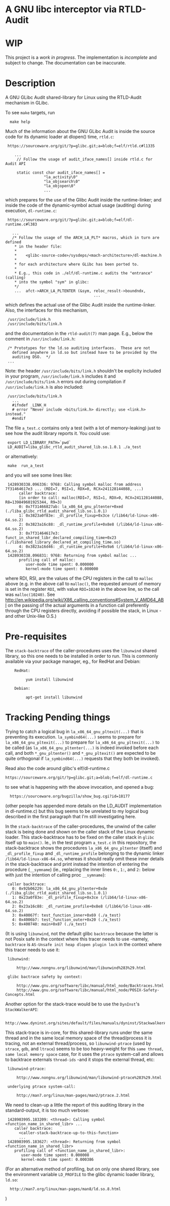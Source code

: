 # A GNU libc interceptor via RTLD-Audit 

# WIP

This project is a *work in progress*. The implementation is *incomplete* and subject to change. The documentation can be inaccurate.

# Description

A GNU GLibc Audit shared-library for Linux using the RTLD-Audit mechanism in GLibc.

To see `make` targets, run

      make help

Much of the information about the GNU GLibc Audit is inside the source code for 
its dynamic loader at dlopen() time, `rtld.c`:

     https://sourceware.org/git/?p=glibc.git;a=blob;f=elf/rtld.c#l1335
         
        ...
         // Follow the usage of audit_iface_names[] inside rtld.c for Audit API
         
         static const char audit_iface_names[] =
                     "la_activity\0"
                     "la_objsearch\0"
                     "la_objopen\0"
                     ...

which prepares for the use of the Glibc Audit inside the runtime-linker; and
inside the code of the dynamic-symbol actual usage (auditing) during execution,
`dl-runtime.c`:

     https://sourceware.org/git/?p=glibc.git;a=blob;f=elf/dl-runtime.c#l383
         
       ...
       /* Follow the usage of the ARCH_LA_PLT* macros, which in turn are defined
        * in the header file:
        * 
        *    <glibc-source-code>/sysdeps/<mach-architecture>/dl-machine.h
        * 
        * for each architecture where GLibc has been ported to.
        * 
        * E.g., this code in ./elf/dl-runtime.c audits the "entrance" (calling) 
        * into the symbol "sym" in glibc:
        */
        ...  afct->ARCH_LA_PLTENTER (&sym, reloc_result->boundndx,
                                           ...
        

which defines the actual use of the Glibc Audit inside the runtime-linker. Also,
the interfaces for this mechanism,

     /usr/include/link.h
     /usr/include/bits/link.h

and the documentation in the `rtld-audit(7)` man page. E.g., below the comment 
in `/usr/include/link.h`:

     /* Prototypes for the ld.so auditing interfaces.  These are not
       defined anywhere in ld.so but instead have to be provided by the
       auditing DSO.  */
     ...

Note: the header `/usr/include/bits/link.h` shouldn't be explicity included
in your program, `/usr/include/link.h` includes it and 
`/usr/include/bits/link.h` errors out during compilation if 
`/usr/include/link.h` is also included:

     /usr/include/bits/link.h
       ...
       #ifndef _LINK_H
       # error "Never include <bits/link.h> directly; use <link.h> instead."
       #endif

The file `a_test.c` contains only a test (with a lot of memory-leaking) just to
see how the audit library reports it. You could use:

     export LD_LIBRARY_PATH=`pwd`
     LD_AUDIT=liba_glibc_rtld_audit_shared_lib.so.1.0.1 ./a_test

or alternatively:

     make  run_a_test

and you will see some lines like:

     1428930338.096336: 9768: Calling symbol malloc from address 7f31464617e3 ... (RDI=7, RSI=1, RDX=0, RCX=241128144088, ...)
          caller backtrace:
          [in order to call: malloc(RDI=7, RSI=1, RDX=0, RCX=241128144088, R8=139849601925344, R9=3)
          0: 0x7f31466827ab: la_x86_64_gnu_pltenter+0xed (./liba_glibc_rtld_audit_shared_lib.so.1.0.1)
          1: 0x3823a0f83e: _dl_profile_fixup+0x3ce (/lib64/ld-linux-x86-64.so.2)
          2: 0x3823a16c88: _dl_runtime_profile+0x8e8 (/lib64/ld-linux-x86-64.so.2)
          3: 0x7f31464617e3: funct_in_shared_libr_declared_compiling_time+0x23 (./libshared_library_declared_at_compiling_time.so)
          4: 0x3823a16d46: _dl_runtime_profile+0x9a6 (/lib64/ld-linux-x86-64.so.2)
     1428930338.096831: 9768: Returning from symbol malloc ...
          profiling call of malloc:
             user-mode time spent: 0.000000
             kernel-mode time spent: 0.000000


where RDI, RSI, are the values of the CPU registers in the call to `malloc` above 
(e.g. in the above call to `malloc()`, the requested amount of memory is set in 
the register `RDI`, with value `RDI=10240` in the above line, so the call was 
`malloc(10240)`. See 
http://en.wikipedia.org/wiki/X86_calling_conventions#System_V_AMD64_ABI 
on the passing of the actual arguments in a function call preferently through 
the CPU registers directly, avoiding if possible the stack, in Linux -and other 
Unix-like O.S.)

# Pre-requisites

The `stack-backtrace` of the caller-procedures uses the `libunwind` shared library,
so this one needs to be installed in order to run. This is commonly available via
your package manager, eg., for RedHat and Debian:

        RedHat:
        
             yum install libunwind
         
        Debian:
        
             apt-get install libunwind

# Tracking Pending things

Trying to catch a logical bug in `la_x86_64_gnu_pltexit(...)` that is preventing 
its execution. `la_symbind64(...)` seems to prepare for `la_x86_64_gnu_pltexit(...)`
to prepare for `la_x86_64_gnu_pltexit(...)` to be called (as `la_x86_64_gnu_pltenter(...)`
is indeed invoked before each call, and both `*_gnu_pltenter()` and `*_gnu_pltexit()`
are expected to be quite orthogonal if `la_symbind64(...)` requests that they both be
invoked).

Read also the code around glibc's elf/dl-runtime.c

    https://sourceware.org/git/?p=glibc.git;a=blob;f=elf/dl-runtime.c
								       
to see what is happening with the above invocation, and opened a bug:

      https://sourceware.org/bugzilla/show_bug.cgi?id=18177

(other people has appended more details on the LD_AUDIT implementation in 
dl-runtime.c) but this bug seems to be unrelated to my logical bug 
described in the first paragraph that I'm still investigating here.

In the `stack-backtrace` of the caller-procedures, the unwind of the caller stack
is being done and shown on the caller stack of the Linux dynamic loader. This 
stack-backtrace has to be fixed on the caller stack in `glibc` itself up to `main()`.
Ie., in the test program `a_test.c` in this repository, the stack-backtrace
shows the procedures `la_x86_64_gnu_pltenter` (itself) and `_dl_profile_fixup`
and `_dl_runtime_profile` belonging to the dynamic linker `/lib64/ld-linux-x86-64.so`,
whereas it should really omit these inner details in the stack-backtrace and print
instead the intention of entering the procedure (`__symname`) (ie., replacing the
inner lines `0:`, `1:`, and `2:` below with just the intention of calling proc 
`__symname`):

     caller backtrace:
       0: 0x92b06229: la_x86_64_gnu_pltenter+0xde (./liba_glibc_rtld_audit_shared_lib.so.1.0.1)
       1: 0x23a0f83e: _dl_profile_fixup+0x3ce (/lib64/ld-linux-x86-64.so.2)
       2: 0x23a16c88: _dl_runtime_profile+0x8e8 (/lib64/ld-linux-x86-64.so.2)
       3: 0x40067f: test_function_inner+0x69 (./a_test)
       4: 0x4006b7: test_function_outer+0x20 (./a_test)
       5: 0x400740: main+0x87 (./a_test)

(It is using `libunwind`, not the default glibc `backtrace` because the latter
is not Posix safe in the context where this tracer needs to use -namely, `backtrace`
is `AS-Unsafe init heap dlopen plugin lock` in the context where this tracer 
needs to use it:

     libunwind:
     
         http://www.nongnu.org/libunwind/man/libunwind%283%29.html
     
     glibc bactrace safety by context:
     
         http://www.gnu.org/software/libc/manual/html_node/Backtraces.html
         http://www.gnu.org/software/libc/manual/html_node/POSIX-Safety-Concepts.html

Another option for the stack-trace would be to use the `DynInst`'s `StackWalkerAPI`:

     http://www.dyninst.org/sites/default/files/manuals/dyninst/StackwalkerAPI.pdf

This stack-trace is in-core, for this shared-library runs under the same thread
and in the same local memory space of the thread/process it is tracing, not an 
external thread/process, so `libunwind-ptrace` (used by `strace`, `gdb`, and 
`ltrace`) seems to be too heavy-weight for this `same thread, same local memory
space` case, for it uses the `ptrace` system-call and allows to backtrace 
externals `thread-ids` -and it stops the external thread, etc:

     libunwind-ptrace:
     
         http://www.nongnu.org/libunwind/man/libunwind-ptrace%283%29.html
     
     underlying ptrace system-call:
     
         http://man7.org/linux/man-pages/man2/ptrace.2.html

We need to clean-up a little the report of this auditing library in the standard-output,
it is too much verbose:


     1428903995.183209: <thread>: Calling symbol <function_name_in_shared_libr> ...
        caller backtrace:
          <caller-stack-backtrace-up-to-this-function>
          ...
     1428903995.183627: <thread>: Returning from symbol <function_name_in_shared_libr>
        profiling call of <function_name_in_shared_libr>:
           user-mode time spent: 0.000008
           kernel-mode time spent: 0.000386
      
(For an alternative method of profiling, but on only one shared library, see the
environment variable `LD_PROFILE` to the glibc dynamic loader library, `ld.so`:

      http://man7.org/linux/man-pages/man8/ld.so.8.html

)

